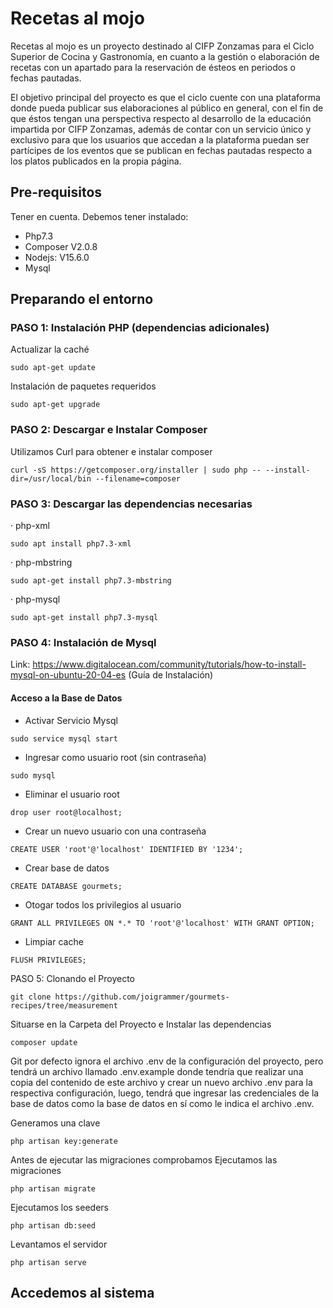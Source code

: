 # Recetas al mojo

Recetas al mojo es un proyecto destinado al CIFP Zonzamas para el Ciclo Superior de Cocina y Gastronomía, en cuanto a la gestión o elaboración
de recetas con un apartado para la reservación de ésteos en periodos o fechas pautadas.

El objetivo principal del proyecto es que el ciclo cuente con una plataforma donde pueda publicar sus elaboraciones al público en general, con el fin
de que éstos tengan una perspectiva respecto al desarrollo de la educación impartida por CIFP Zonzamas, además de contar con un servicio único y exclusivo
para que los usuarios que accedan a la plataforma puedan ser partícipes de los eventos que se publican en fechas pautadas respecto a los platos publicados en la propia página. 


## Pre-requisitos

Tener en cuenta. Debemos tener instalado:

- Php7.3
- Composer V2.0.8
- Nodejs: V15.6.0
- Mysql


## Preparando el entorno
### PASO 1: Instalación PHP (dependencias adicionales)

Actualizar la caché
```
sudo apt-get update
```
Instalación de paquetes requeridos
```
sudo apt-get upgrade
```
### PASO 2: Descargar e Instalar Composer

Utilizamos Curl para obtener e instalar composer
```
curl -sS https://getcomposer.org/installer | sudo php -- --install-dir=/usr/local/bin --filename=composer
```

### PASO 3: Descargar las dependencias necesarias

· php-xml
```
sudo apt install php7.3-xml
```

· php-mbstring
```
sudo apt-get install php7.3-mbstring
```

· php-mysql
```
sudo apt-get install php7.3-mysql
```

### PASO 4: Instalación de Mysql
Link: https://www.digitalocean.com/community/tutorials/how-to-install-mysql-on-ubuntu-20-04-es (Guía de Instalación)

#### Acceso a la Base de Datos
	
* Activar Servicio Mysql 
```
sudo service mysql start
```
* Ingresar como usuario root (sin contraseña)
```
sudo mysql
```
* Eliminar el usuario root
```
drop user root@localhost;
```
* Crear un nuevo usuario con una contraseña
```
CREATE USER 'root'@'localhost' IDENTIFIED BY '1234';
```
* Crear base de datos
```
CREATE DATABASE gourmets;
```
* Otogar todos los privilegios al usuario
```
GRANT ALL PRIVILEGES ON *.* TO 'root'@'localhost' WITH GRANT OPTION;
```
* Limpiar cache
```
FLUSH PRIVILEGES;
```

PASO 5: Clonando el Proyecto

```
git clone https://github.com/joigrammer/gourmets-recipes/tree/measurement
```

Situarse en la Carpeta del Proyecto e Instalar las dependencias
```
composer update
```

Git por defecto ignora el archivo .env de la configuración del proyecto, pero tendrá un archivo llamado .env.example
donde tendría que realizar una copia del contenido de este archivo y crear un nuevo archivo .env para la respectiva configuración, 
luego, tendrá que ingresar las credenciales de la base de datos como la base de datos en sí como le indica el archivo .env.

Generamos una clave 
```
php artisan key:generate
```

Antes de ejecutar las migraciones comprobamos 
Ejecutamos las migraciones
```
php artisan migrate
```

Ejecutamos los seeders
```
php artisan db:seed
```

Levantamos el servidor

```
php artisan serve
```

## Accedemos al sistema
